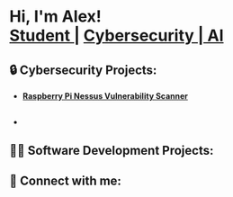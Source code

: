 <h1>Hi, I'm Alex! <br/><a href="https://github.com/alextee3k">Student |</a> <a href="https://www.linkedin.com/in/alejandrothompson/">Cybersecurity | AI</a> 

<h2>🔒 Cybersecurity Projects:</h2>

- <b>[Raspberry Pi Nessus Vulnerability Scanner](https://github.com/alextee3k/Raspberry-Pi-Nessus-Scanner)</b>
- <b></b>
  - 

<h2>👨‍💻 Software Development Projects:</h2> 

<h2> 🤳 Connect with me:</h2>



<!--
**alextee3k/alextee3k** is a ✨ _special_ ✨ repository because its `README.md` (this file) appears on your GitHub profile.

Here are some ideas to get you started:

- 🔭 I’m currently working on ...
- 🌱 I’m currently learning ...
- 👯 I’m looking to collaborate on ...
- 🤔 I’m looking for help with ...
- 💬 Ask me about ...
- 📫 How to reach me: ...
- 😄 Pronouns: ...
- ⚡ Fun fact: ...
-->

